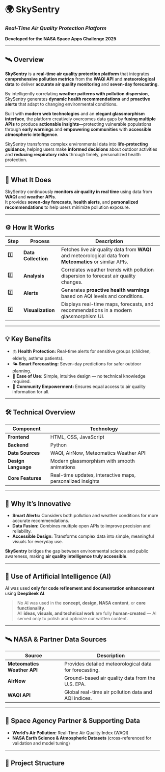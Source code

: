 # 🌍 SkySentry
### *Real-Time Air Quality Protection Platform*  
**Developed for the NASA Space Apps Challenge 2025**

---

## 🛰️ Overview

**SkySentry** is a **real-time air quality protection platform** that integrates **comprehensive pollution metrics** from the **WAQI API** and **meteorological data** to deliver **accurate air quality monitoring** and **seven-day forecasting**.  

By intelligently correlating **weather patterns with pollution dispersion**, SkySentry generates **dynamic health recommendations** and **proactive alerts** that adapt to changing environmental conditions.  

Built with **modern web technologies** and an **elegant glassmorphism interface**, the platform creatively overcomes data gaps by **fusing multiple APIs** to produce **actionable insights**—protecting vulnerable populations through **early warnings** and **empowering communities** with **accessible atmospheric intelligence**.  

SkySentry transforms complex environmental data into **life-protecting guidance**, helping users make **informed decisions** about outdoor activities and **reducing respiratory risks** through timely, personalized health protection.

---

## 🎯 What It Does

SkySentry continuously **monitors air quality in real time** using data from **WAQI** and **weather APIs**.  
It provides **seven-day forecasts**, **health alerts**, and **personalized recommendations** to help users minimize pollution exposure.

---

## ⚙️ How It Works

| Step | Process | Description |
|------|----------|-------------|
| 1️⃣ | **Data Collection** | Fetches live air quality data from **WAQI** and meteorological data from **Meteomatics** or similar APIs. |
| 2️⃣ | **Analysis** | Correlates weather trends with pollution dispersion to forecast air quality changes. |
| 3️⃣ | **Alerts** | Generates **proactive health warnings** based on AQI levels and conditions. |
| 4️⃣ | **Visualization** | Displays real-time maps, forecasts, and recommendations in a modern glassmorphism UI. |

---

## 💡 Key Benefits

- 🫁 **Health Protection:** Real-time alerts for sensitive groups (children, elderly, asthma patients).  
- 🌤️ **Smart Forecasting:** Seven-day predictions for safer outdoor planning.  
- 💬 **Ease of Use:** Simple, intuitive design — no technical knowledge required.  
- 👥 **Community Empowerment:** Ensures equal access to air quality information for all.

---

## 🛠️ Technical Overview

| Component | Technology |
|------------|-------------|
| **Frontend** | HTML, CSS, JavaScript |
| **Backend** | Python |
| **Data Sources** | WAQI, AirNow, Meteomatics Weather API |
| **Design Language** | Modern glassmorphism with smooth animations |
| **Core Features** | Real-time updates, interactive maps, personalized insights |

---

## 🎨 Why It’s Innovative

- **Smart Alerts:** Considers both pollution and weather conditions for more accurate recommendations.  
- **Data Fusion:** Combines multiple open APIs to improve precision and reliability.  
- **Accessible Design:** Transforms complex data into simple, meaningful visuals for everyday use.  

**SkySentry** bridges the gap between environmental science and public awareness, making **air quality intelligence truly accessible**.

---

## 🧠 Use of Artificial Intelligence (AI)

AI was used **only for code refinement and documentation enhancement** using **DeepSeek AI**.  
> No AI was used in the **concept, design, NASA content**, or **core functionality**.  
All **ideas, visuals, and technical work** are fully **human-created** — AI served only to polish and optimize our written content.

---

## 🛰️ NASA & Partner Data Sources

| Source | Description |
|---------|-------------|
| **Meteomatics Weather API** | Provides detailed meteorological data for forecasting. |
| **AirNow** | Ground-based air quality data from the U.S. EPA. |
| **WAQI API** | Global real-time air pollution data and AQI indices. |

---

## 🌌 Space Agency Partner & Supporting Data

- **World’s Air Pollution:** Real-Time Air Quality Index (WAQI)  
- **NASA Earth Science & Atmospheric Datasets** (cross-referenced for validation and model tuning)

---

## 📂 Project Structure


